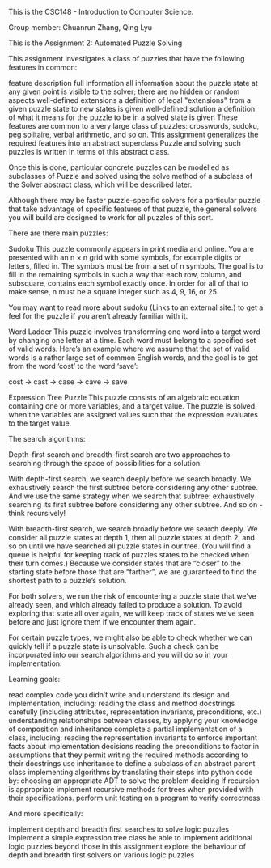 This is the CSC148 - Introduction to Computer Science.

Group member: Chuanrun Zhang, Qing Lyu

This is the Assignment 2: Automated Puzzle Solving

This assignment investigates a class of puzzles that have the following features in common:

feature description full information all information about the puzzle state at any given point is visible to the solver; there are no hidden or random aspects well-defined extensions a definition of legal "extensions" from a given puzzle state to new states is given well-defined solution a definition of what it means for the puzzle to be in a solved state is given These features are common to a very large class of puzzles: crosswords, sudoku, peg solitaire, verbal arithmetic, and so on. This assignment generalizes the required features into an abstract superclass Puzzle and solving such puzzles is written in terms of this abstract class.

Once this is done, particular concrete puzzles can be modelled as subclasses of Puzzle and solved using the solve method of a subclass of the Solver abstract class, which will be described later.

Although there may be faster puzzle-specific solvers for a particular puzzle that take advantage of specific features of that puzzle, the general solvers you will build are designed to work for all puzzles of this sort.

There are there main puzzles:

Sudoku This puzzle commonly appears in print media and online. You are presented with an n × n grid with some symbols, for example digits or letters, filled in. The symbols must be from a set of n symbols. The goal is to fill in the remaining symbols in such a way that each row, column, and subsquare, contains each symbol exactly once. In order for all of that to make sense, n must be a square integer such as 4, 9, 16, or 25.

You may want to read more about sudoku (Links to an external site.) to get a feel for the puzzle if you aren’t already familiar with it.

Word Ladder This puzzle involves transforming one word into a target word by changing one letter at a time. Each word must belong to a specified set of valid words. Here’s an example where we assume that the set of valid words is a rather large set of common English words, and the goal is to get from the word ‘cost’ to the word ‘save’:

cost → cast → case → cave → save

Expression Tree Puzzle This puzzle consists of an algebraic equation containing one or more variables, and a target value. The puzzle is solved when the variables are assigned values such that the expression evaluates to the target value.

The search algorithms:

Depth-first search and breadth-first search are two approaches to searching through the space of possibilities for a solution.

With depth-first search, we search deeply before we search broadly. We exhaustively search the first subtree before considering any other subtree. And we use the same strategy when we search that subtree: exhaustively searching its first subtree before considering any other subtree. And so on - think recursively!

With breadth-first search, we search broadly before we search deeply. We consider all puzzle states at depth 1, then all puzzle states at depth 2, and so on until we have searched all puzzle states in our tree. (You will find a queue is helpful for keeping track of puzzles states to be checked when their turn comes.) Because we consider states that are “closer” to the starting state before those that are “farther”, we are guaranteed to find the shortest path to a puzzle’s solution.

For both solvers, we run the risk of encountering a puzzle state that we've already seen, and which already failed to produce a solution. To avoid exploring that state all over again, we will keep track of states we've seen before and just ignore them if we encounter them again.

For certain puzzle types, we might also be able to check whether we can quickly tell if a puzzle state is unsolvable. Such a check can be incorporated into our search algorithms and you will do so in your implementation.

Learning goals:

read complex code you didn’t write and understand its design and implementation, including: reading the class and method docstrings carefully (including attributes, representation invariants, preconditions, etc.) understanding relationships between classes, by applying your knowledge of composition and inheritance complete a partial implementation of a class, including: reading the representation invariants to enforce important facts about implementation decisions reading the preconditions to factor in assumptions that they permit writing the required methods according to their docstrings use inheritance to define a subclass of an abstract parent class implementing algorithms by translating their steps into python code by: choosing an appropriate ADT to solve the problem deciding if recursion is appropriate implement recursive methods for trees when provided with their specifications. perform unit testing on a program to verify correctness

And more specifically:

implement depth and breadth first searches to solve logic puzzles implement a simple expression tree class be able to implement additional logic puzzles beyond those in this assignment explore the behaviour of depth and breadth first solvers on various logic puzzles
